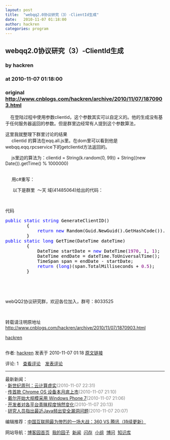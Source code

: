 ```yaml
---
layout: post
title:  "webqq2.0协议研究（3）-ClientId生成"
date:   2010-11-07 01:18:00
author: hackren
categories: program
---
```


## webqq2.0协议研究（3）-ClientId生成
### by hackren
### at 2010-11-07 01:18:00
### original <http://www.cnblogs.com/hackren/archive/2010/11/07/1870903.html>

<p><p>    在登陆过程中使用参数clientid，这个参数其实可以自定义的。他的生成没有基于任何服务器返回的参数。但是群里边经常有人提到这个参数算法，</p>
<p>这里我就整理下群里讨论的结果<br>     clientid 的算法在eqq.all.js里。在dom里可以看到他是webqq.eqq.rpcservice下的getclientid方法返回的。</p>
<p>     js里边的算法为：clientid = String(k.random(0, 99)) + String((new Date()).getTime() % 1000000)<br>      </p>
<p>     用c#重写：</p>
<p>      以下是群里  ～天 域(41485064)给出的代码：</p>
<p>      </p>
<div><img src="http://images.cnblogs.com/OutliningIndicators/ContractedBlock.gif" alt=""><img src="http://images.cnblogs.com/OutliningIndicators/ExpandedBlockStart.gif" alt=""><span>代码</span>
<div>
<pre><div><span style="color:#0000ff">public</span><span style="color:#000000"> </span><span style="color:#0000ff">static</span><span style="color:#000000"> </span><span style="color:#0000ff">string</span><span style="color:#000000"> GenerateClientID()<br>        {<br>            </span><span style="color:#0000ff">return</span><span style="color:#000000"> </span><span style="color:#0000ff">new</span><span style="color:#000000"> Random(Guid.NewGuid().GetHashCode()).Next(</span><span style="color:#800080">0</span><span style="color:#000000">, </span><span style="color:#800080">99</span><span style="color:#000000">) </span><span style="color:#000000">+</span><span style="color:#000000"> </span><span style="color:#800000">""</span><span style="color:#000000"> </span><span style="color:#000000">+</span><span style="color:#000000"> GetTime(DateTime.Now) </span><span style="color:#000000">/</span><span style="color:#000000"> </span><span style="color:#800080">1000000</span><span style="color:#000000">;<br>        }<br></span><span style="color:#0000ff">public</span><span style="color:#000000"> </span><span style="color:#0000ff">static</span><span style="color:#000000"> </span><span style="color:#0000ff">long</span><span style="color:#000000"> GetTime(DateTime dateTime)<br>        {<br>            DateTime startDate </span><span style="color:#000000">=</span><span style="color:#000000"> </span><span style="color:#0000ff">new</span><span style="color:#000000"> DateTime(</span><span style="color:#800080">1970</span><span style="color:#000000">, </span><span style="color:#800080">1</span><span style="color:#000000">, </span><span style="color:#800080">1</span><span style="color:#000000">);<br>            DateTime endDate </span><span style="color:#000000">=</span><span style="color:#000000"> dateTime.ToUniversalTime();<br>            TimeSpan span </span><span style="color:#000000">=</span><span style="color:#000000"> endDate </span><span style="color:#000000">-</span><span style="color:#000000"> startDate;<br>            </span><span style="color:#0000ff">return</span><span style="color:#000000"> (</span><span style="color:#0000ff">long</span><span style="color:#000000">)(span.TotalMilliseconds </span><span style="color:#000000">+</span><span style="color:#000000"> </span><span style="color:#800080">0.5</span><span style="color:#000000">);<br>        }</span></div></pre>
</div>
</div>
<p> </p>
<p> </p>
<p>webQQ2协议研究群，欢迎各位加入，群号：8033525</p>
<p> </p>
<p>转载请注明原地址 <a href="http://www.cnblogs.com/hackren/archive/2010/11/07/1870903.html">http://www.cnblogs.com/hackren/archive/2010/11/07/1870903.html</a></p>
<p><span style="color:#888888"><a href="http://www.cnblogs.com/hackren">hackren</a></span></p><img src="http://www.cnblogs.com/hackren/aggbug/1870903.html?type=1" width="1" height="1" alt=""><p>作者: <a href="http://www.cnblogs.com/hackren/">hackren</a> 发表于 2010-11-07 01:18 <a href="http://www.cnblogs.com/hackren/archive/2010/11/07/1870903.html">原文链接</a></p><p>评论: 1　<a href="http://www.cnblogs.com/hackren/archive/2010/11/07/1870903.html#pagedcomment">查看评论</a>　<a href="http://www.cnblogs.com/hackren/archive/2010/11/07/1870903.html#commentform">发表评论</a></p><hr><p>最新新闻：<br>· <a href="http://news.cnblogs.com/n/80092/">新世纪周刊：云计算虚实</a><span style="color:gray">(2010-11-07 22:31)</span><br>· <a href="http://news.cnblogs.com/n/80091/">传首款 Chrome OS 设备本月底上市</a><span style="color:gray">(2010-11-07 21:10)</span><br>· <a href="http://news.cnblogs.com/n/80090/">戴尔开始大规模采用 Windows Phone 7</a><span style="color:gray">(2010-11-07 21:06)</span><br>· <a href="http://news.cnblogs.com/n/80089/">开发者对各平台青睐程度悄然变化</a><span style="color:gray">(2010-11-07 20:13)</span><br>· <a href="http://news.cnblogs.com/n/80088/">研究人员指出最近Java频出安全漏洞问题</a><span style="color:gray">(2010-11-07 20:07)</span><br></p><p>编辑推荐：<a href="http://news.cnblogs.com/n/79632/">中国互联网最为惨烈的一场大战：360 VS 腾讯（持续更新）</a><br></p><p>网站导航：<a href="http://www.cnblogs.com">博客园首页</a>  <a href="http://home.cnblogs.com/">我的园子</a>  <a href="http://news.cnblogs.com">新闻</a>  <a href="http://home.cnblogs.com/ing/">闪存</a>  <a href="http://home.cnblogs.com/group/">小组</a>  <a href="http://space.cnblogs.com/q/">博问</a>  <a href="http://kb.cnblogs.com">知识库</a></p></p>